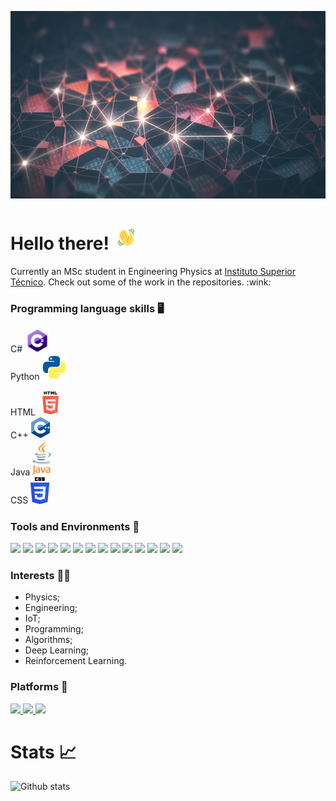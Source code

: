 <p align="center">
  <img src="GitHubBackground.jpg" height="300px" width="1000px">
</p>

# Hello there!  <img src="waving.gif" width="40px">

<p>
Currently an MSc student in Engineering Physics at <a href="https://tecnico.ulisboa.pt/pt/">Instituto Superior Técnico</a>. Check out some of the work in the repositories. :wink:
</p>

### Programming language skills :desktop_computer: 
C# <img src="csharp.png" width="40px">   
Python <img src="python_logo.png" width="40px">

HTML <img src="html.png" width="40px">   
C++ <img src="cpp_logo.png" width="30px">   
Java <img src="Java_logo.png" width="30x">   
CSS <img src="css_logo.png" width="30px">

### Tools and Environments 🔧
<p>
<img src="https://img.shields.io/badge/OS-Windows-green?logo=Windows">
<img src="https://img.shields.io/badge/OS-Linux-green?logo=Linux">
<img src="https://img.shields.io/badge/Editor-VSCode-green?logo=Visual%20Studio%20Code">
<img src="https://img.shields.io/badge/Editor-Sublime%20Text-green?logo=Sublime-Text">
<img src="https://img.shields.io/badge/Editor-Atom-whitegreen?logo=Atom">
<img src="https://img.shields.io/badge/IDE-Visual%20Studio-purple?logo=Visual%20Studio">
<img src="https://img.shields.io/badge/IDE-PyCharm-green?logo=PyCharm">
<img src="https://img.shields.io/badge/Game%20Engine%20Development-Unity-green?logo=Unity">
<img src="https://img.shields.io/badge/Cloud-Azure-green?logo=Microsoft%20Azure">
<img src="https://img.shields.io/badge/API-CUDA-green?logo=Nvidia">
<img src="https://img.shields.io/badge/Framework-Dask-green">
<img src="https://img.shields.io/badge/Framework-Keras-green?logo=Keras">
<img src="https://img.shields.io/badge/Library-Tensorflow-green?logo=Tensorflow">
<img src="https://img.shields.io/badge/Framework-Pytorch-green?logo=Pytorch">
</a>
</p>

### Interests 👨‍💻
- Physics;
- Engineering;
- IoT;
- Programming;
- Algorithms;
- Deep Learning;
- Reinforcement Learning.

### Platforms 👨‍
<p>
<a href="https://www.linkedin.com/in/tiago-martins-9ba0a9154/">
<img src="https://img.shields.io/badge/Linkedin-Tiago%20Martins-blue?logo=Linkedin">
<a href="https://www.kaggle.com/ta97fp">
<img src="https://img.shields.io/badge/Kaggle-ta.am97fp-white?logo=kaggle">
<a href="https://https://twitter.com/taamfp">
<img src="https://img.shields.io/badge/Twitter-taamfp-informational?logo=Twitter">
</a>
</p>
  
# Stats 📈
![Github stats](https://github-readme-stats.vercel.app/api?username=taamfp&show_icons=true&theme=tokyonight)

<!--
**taamfp/taamfp** is a ✨ _special_ ✨ repository because its `README.md` (this file) appears on your GitHub profile. 
-->
